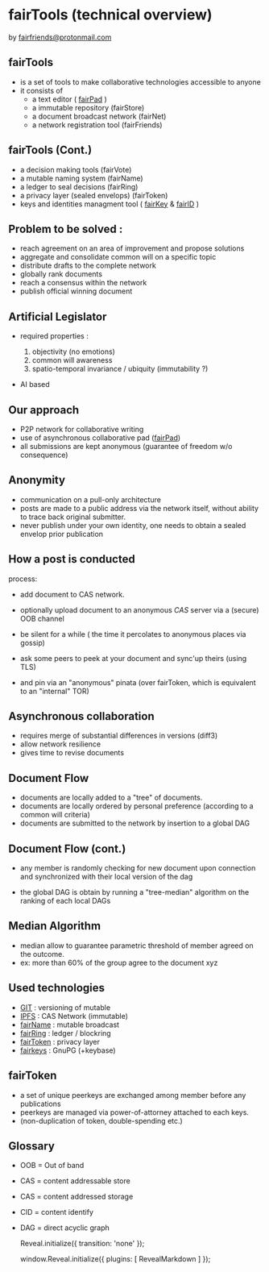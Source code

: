 












# fairTools (technical overview)

by [fairfriends@protonmail.com](mailto:fairfriends@protonmail.com)


## fairTools 
 
   - is a set of tools to make collaborative technologies accessible to anyone
   - it consists of 
      - a text editor ( [fairPad][1] )
      - a immutable repository (fairStore)
      - a document broadcast network (fairNet)
      - a network registration tool (fairFriends)

[1]: https://duckduckgo.com/?q=fairPad+!g


## fairTools (Cont.)

   - a decision making tools (fairVote)
   - a mutable naming system (fairName)
   - a ledger to seal decisions (fairRing)
   - a privacy layer (sealed envelops) (fairToken)
   - keys and identities managment tool ( [fairKey][1] & [fairID][2] )

[1]: https://duckduckgo.com/?q=fairKey+!g
[2]: https://duckduckgo.com/?q=fairID+!g


## Problem to be solved : 

   - reach agreement on an area of improvement and propose solutions
   - aggregate and consolidate common will on a specific topic
   - distribute drafts to the complete network
   - globally rank documents 
   - reach a consensus within the network
   - publish official winning document
  

## Artificial Legislator

- required properties :
  1. objectivity (no emotions)
  2. common will awareness
  3. spatio-temporal invariance / ubiquity (immutability ?)

- AI based


## Our approach

  - P2P network for collaborative writing
  - use of asynchronous collaborative pad ([fairPad](https://duckduckgo.com/?q=fairPad+!g))
  - all submissions are kept anonymous (guarantee of freedom w/o consequence)


## Anonymity

  - communication on a pull-only architecture
  - posts are made to a public address via the network itself,
    without ability to trace back original submitter.
  - never publish under your own identity,  one needs to obtain a sealed envelop prior publication


## How a post is conducted 

  process:
   - add document to CAS network. 
   - optionally upload document to an anonymous *CAS* server via a (secure) OOB channel
   - be silent for a while ( the time it percolates to anonymous places via gossip)
   - ask some peers to peek at your document and sync'up theirs (using TLS)

   - and pin via an "anonymous" pinata (over fairToken, which is equivalent to an "internal" TOR)



## Asynchronous collaboration

- requires merge of substantial differences in versions (diff3)
- allow network resilience
- gives time to revise documents



## Document Flow 

 - documents are locally added to a "tree" of documents.
 - documents are locally ordered by personal preference (according to a common will criteria)
 - documents are submitted to the network by insertion to a global DAG


## Document Flow (cont.)

 - any member is randomly checking for new document upon connection
   and synchronized with their local version of the dag

 - the global DAG is obtain by running a "tree-median" algorithm on the ranking of each local DAGs



## Median Algorithm

- median allow to guarantee parametric threshold of member agreed on the outcome.
- ex: more than 60% of the group agree to the document xyz




## Used technologies


- [GIT][4]  : versioning of mutable
- [IPFS][5] : CAS Network (immutable)
- [fairName][6] : mutable broadcast
- [fairRing][7] : ledger / blockring
- [fairToken][8] : privacy layer
- [fairkeys][9] : GnuPG (+keybase)


[4]: https://willforge.github.io/fairTools/
[5]: https://www.ipfs.io
[6]: https://duckduckgo.com/?q=fairName+!g
[7]: https://duckduckgo.com/?q=fairRing+!g
[8]: https://duckduckgo.com/?q=fairToken+!g
[9]: https://duckduckgo.com/?q=fairKeys+!g


## fairToken

- a set of unique peerkeys are exchanged among member before any publications
- peerkeys are managed via power-of-attorney attached to each keys.
- (non-duplication of token, double-spending etc.)
 

## Glossary 

- OOB = Out of band
- CAS = content addressable store
- CAS = content addressed storage
- CID = content identify
- DAG = direct acyclic graph











  Reveal.initialize({ transition: 'none' });


  window.Reveal.initialize({
    plugins: [ RevealMarkdown ]
  });






